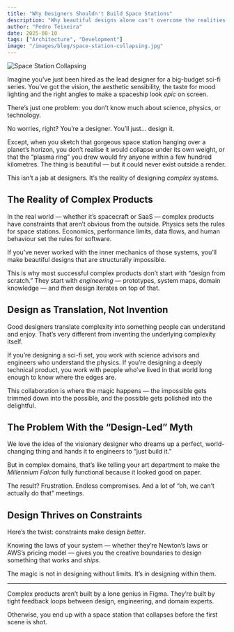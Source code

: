 ```yaml
---
title: "Why Designers Shouldn't Build Space Stations"
description: "Why beautiful designs alone can't overcome the realities of complex systems — and why collaboration between designers and engineers is essential for building things that actually work."
author: "Pedro Teixeira"
date: 2025-08-10
tags: ["Architecture", "Development"]
image: "/images/blog/space-station-collapsing.jpg"
---
```


![Space Station Collapsing](/images/blog/space-station-collapsing.jpg)

Imagine you’ve just been hired as the lead designer for a big-budget sci-fi series. You’ve got the vision, the aesthetic sensibility, the taste for mood lighting and the right angles to make a spaceship look _epic_ on screen.

There’s just one problem: you don’t know much about science, physics, or technology.

No worries, right? You’re a designer. You’ll just… design it.

Except, when you sketch that gorgeous space station hanging over a planet’s horizon, you don’t realise it would collapse under its own weight, or that the “plasma ring” you drew would fry anyone within a few hundred kilometres. The thing is beautiful — but it could never exist outside a render.

This isn’t a jab at designers. It’s the reality of designing _complex_ systems.

## The Reality of Complex Products

In the real world — whether it’s spacecraft or SaaS — complex products have constraints that aren’t obvious from the outside. Physics sets the rules for space stations. Economics, performance limits, data flows, and human behaviour set the rules for software.

If you’ve never worked with the inner mechanics of those systems, you’ll make beautiful designs that are structurally impossible.

This is why most successful complex products don’t start with “design from scratch.” They start with _engineering_ — prototypes, system maps, domain knowledge — and _then_ design iterates on top of that.

## Design as Translation, Not Invention

Good designers translate complexity into something people can understand and enjoy.
That’s very different from inventing the underlying complexity itself.

If you’re designing a sci-fi set, you work with science advisors and engineers who understand the physics. If you’re designing a deeply technical product, you work with people who’ve lived in that world long enough to know where the edges are.

This collaboration is where the magic happens — the impossible gets trimmed down into the possible, and the possible gets polished into the delightful.

## The Problem With the “Design-Led” Myth

We love the idea of the visionary designer who dreams up a perfect, world-changing thing and hands it to engineers to “just build it.”

But in complex domains, that’s like telling your art department to make the _Millennium Falcon_ fully functional because it looked good on paper.

The result? Frustration. Endless compromises. And a lot of “oh, we can’t actually do that” meetings.

## Design Thrives on Constraints

Here’s the twist: constraints make design _better_.

Knowing the laws of your system — whether they’re Newton’s laws or AWS’s pricing model — gives you the creative boundaries to design something that works and _ships_.

The magic is not in designing without limits. It’s in designing within them.

---

Complex products aren’t built by a lone genius in Figma. They’re built by tight feedback loops between design, engineering, and domain experts.

Otherwise, you end up with a space station that collapses before the first scene is shot.
